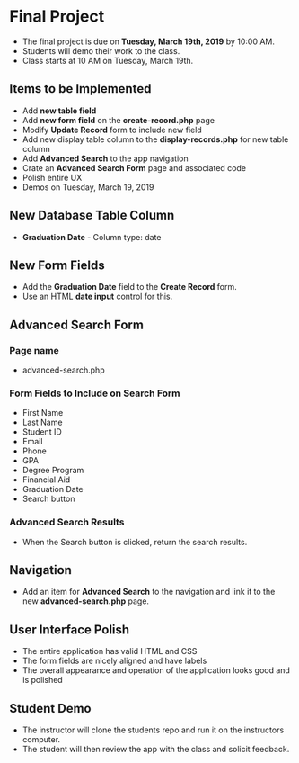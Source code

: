 # Final Project

- The final project is due on **Tuesday, March 19th, 2019** by 10:00 AM. 
- Students will demo their work to the class.
- Class starts at 10 AM on Tuesday, March 19th.

## Items to be Implemented

- Add **new table field**
- Add **new form field** on the **create-record.php** page
- Modify **Update Record** form to include new field
- Add new display table column to the **display-records.php** for new table column
- Add **Advanced Search** to the app navigation
- Crate an **Advanced Search Form** page and associated code
- Polish entire UX
- Demos on Tuesday, March 19, 2019

## New Database Table Column

- **Graduation Date** - Column type: date 

## New Form Fields

- Add the **Graduation Date** field to the **Create Record** form.
- Use an HTML **date input** control for this.

## Advanced Search Form

### Page name 

- advanced-search.php

### Form Fields to Include on Search Form

- First Name
- Last Name
- Student ID
- Email
- Phone
- GPA
- Degree Program
- Financial Aid
- Graduation Date
- Search button

### Advanced Search Results

- When the Search button is clicked, return the search results.

## Navigation

- Add an item for **Advanced Search** to the navigation and link it to the new **advanced-search.php** page.

## User Interface Polish

- The entire application has valid HTML and CSS
- The form fields are nicely aligned and have labels
- The overall appearance and operation of the application looks good and is polished

## Student Demo

- The instructor will clone the students repo and run it on the instructors computer.
- The student will then review the app with the class and solicit feedback.
